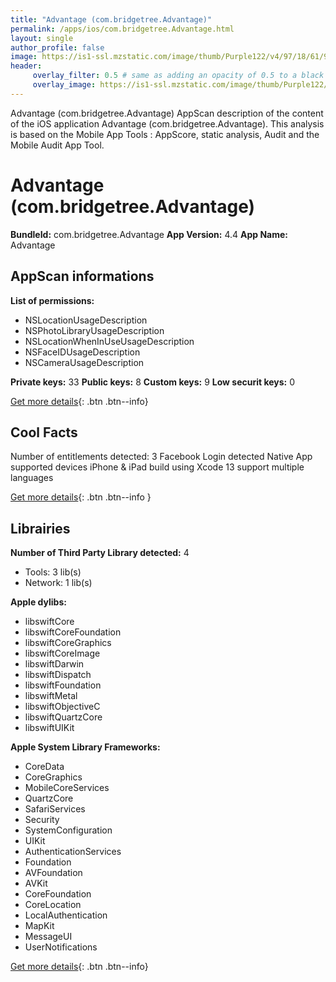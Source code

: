 ```yaml
---
title: "Advantage (com.bridgetree.Advantage)"
permalink: /apps/ios/com.bridgetree.Advantage.html
layout: single
author_profile: false
image: https://is1-ssl.mzstatic.com/image/thumb/Purple122/v4/97/18/61/9718615d-5edf-f930-4e0a-afb78e1efa73/AppIcon-0-0-1x_U007emarketing-0-0-0-10-0-0-sRGB-0-0-0-GLES2_U002c0-512MB-85-220-0-0.png/512x512bb.jpg
header: 
     overlay_filter: 0.5 # same as adding an opacity of 0.5 to a black background
     overlay_image: https://is1-ssl.mzstatic.com/image/thumb/Purple122/v4/97/18/61/9718615d-5edf-f930-4e0a-afb78e1efa73/AppIcon-0-0-1x_U007emarketing-0-0-0-10-0-0-sRGB-0-0-0-GLES2_U002c0-512MB-85-220-0-0.png/512x512bb.jpg
---
```

Advantage (com.bridgetree.Advantage) AppScan description of the content of the iOS application Advantage (com.bridgetree.Advantage). This analysis is based on the Mobile App Tools : AppScore, static analysis, Audit and the Mobile Audit App Tool.

# Advantage (com.bridgetree.Advantage)

**BundleId:** com.bridgetree.Advantage
**App Version:** 4.4
**App Name:** Advantage


## AppScan informations 

**List of permissions:** 
- NSLocationUsageDescription
- NSPhotoLibraryUsageDescription
- NSLocationWhenInUseUsageDescription
- NSFaceIDUsageDescription
- NSCameraUsageDescription
  
  
**Private keys:** 33
**Public keys:** 8
**Custom keys:** 9
**Low securit keys:** 0
  
[Get more details](/pricing.html){: .btn .btn--info}

## Cool Facts

Number of entitlements detected: 3
Facebook Login detected
Native App
supported devices iPhone & iPad
build using Xcode 13
support multiple languages
  
[Get more details](/pricing.html){: .btn .btn--info }

## Librairies 
**Number of Third Party Library detected:** 4
- Tools: 3 lib(s)
- Network: 1 lib(s)


**Apple dylibs:**
- libswiftCore
- libswiftCoreFoundation
- libswiftCoreGraphics
- libswiftCoreImage
- libswiftDarwin
- libswiftDispatch
- libswiftFoundation
- libswiftMetal
- libswiftObjectiveC
- libswiftQuartzCore
- libswiftUIKit


**Apple System Library Frameworks:**
- CoreData
- CoreGraphics
- MobileCoreServices
- QuartzCore
- SafariServices
- Security
- SystemConfiguration
- UIKit
- AuthenticationServices
- Foundation
- AVFoundation
- AVKit
- CoreFoundation
- CoreLocation
- LocalAuthentication
- MapKit
- MessageUI
- UserNotifications


  
[Get more details](/pricing.html){: .btn .btn--info}

